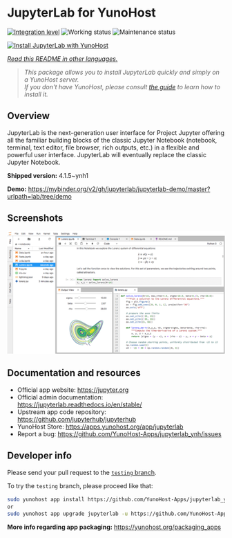 <!--
N.B.: This README was automatically generated by <https://github.com/YunoHost/apps/tree/master/tools/readme_generator>
It shall NOT be edited by hand.
-->

# JupyterLab for YunoHost

[![Integration level](https://dash.yunohost.org/integration/jupyterlab.svg)](https://dash.yunohost.org/appci/app/jupyterlab) ![Working status](https://ci-apps.yunohost.org/ci/badges/jupyterlab.status.svg) ![Maintenance status](https://ci-apps.yunohost.org/ci/badges/jupyterlab.maintain.svg)

[![Install JupyterLab with YunoHost](https://install-app.yunohost.org/install-with-yunohost.svg)](https://install-app.yunohost.org/?app=jupyterlab)

*[Read this README in other languages.](./ALL_README.md)*

> *This package allows you to install JupyterLab quickly and simply on a YunoHost server.*  
> *If you don't have YunoHost, please consult [the guide](https://yunohost.org/install) to learn how to install it.*

## Overview

JupyterLab is the next-generation user interface for Project Jupyter offering all the familiar building blocks of the classic Jupyter Notebook (notebook, terminal, text editor, file browser, rich outputs, etc.) in a flexible and powerful user interface. JupyterLab will eventually replace the classic Jupyter Notebook.


**Shipped version:** 4.1.5~ynh1

**Demo:** <https://mybinder.org/v2/gh/jupyterlab/jupyterlab-demo/master?urlpath=lab/tree/demo>

## Screenshots

![Screenshot of JupyterLab](./doc/screenshots/jupyterlab.png)

## Documentation and resources

- Official app website: <https://jupyter.org>
- Official admin documentation: <https://jupyterlab.readthedocs.io/en/stable/>
- Upstream app code repository: <https://github.com/jupyterhub/jupyterhub>
- YunoHost Store: <https://apps.yunohost.org/app/jupyterlab>
- Report a bug: <https://github.com/YunoHost-Apps/jupyterlab_ynh/issues>

## Developer info

Please send your pull request to the [`testing` branch](https://github.com/YunoHost-Apps/jupyterlab_ynh/tree/testing).

To try the `testing` branch, please proceed like that:

```bash
sudo yunohost app install https://github.com/YunoHost-Apps/jupyterlab_ynh/tree/testing --debug
or
sudo yunohost app upgrade jupyterlab -u https://github.com/YunoHost-Apps/jupyterlab_ynh/tree/testing --debug
```

**More info regarding app packaging:** <https://yunohost.org/packaging_apps>
